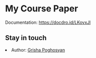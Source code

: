 # My Course Paper

Documentation: https://docdro.id/LKovxJl

## Stay in touch

<li> Author: <a href='https://linkedin.com/grishpoghosyan'>Grisha Poghosyan</a>
